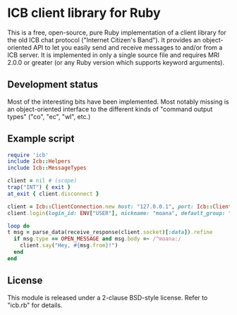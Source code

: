 # ICB client library for Ruby

This is a free, open-source, pure Ruby implementation of a client library for
the old ICB chat protocol ("Internet Citizen's Band"). It provides an
object-oriented API to let you easily send and receive messages to and/or from
a ICB server. It is implemented in only a single source file and requires MRI
2.0.0 or greater (or any Ruby version which supports keyword arguments).


## Development status

Most of the interesting bits have been implemented. Most notably missing is an
object-oriented interface to the different kinds of "command output types"
("co", "ec", "wl", etc.)


## Example script

```ruby
require 'icb'
include Icb::Helpers
include Icb::MessageTypes

client = nil # (scope)
trap("INT") { exit }
at_exit { client.disconnect }

client = Icb::ClientConnection.new host: "127.0.0.1", port: Icb::ClientConnection::DEFAULT_PORT
client.login(login_id: ENV["USER"], nickname: "moana", default_group: "motonui", command: "login")

loop do
t msg = parse_data(receive_response(client.socket)[:data]).refine
  if msg.type == OPEN_MESSAGE and msg.body =~ /^moana:/
    client.say("Hey, #{msg.from}!")
  end
end
```


## License

This module is released under a 2-clause BSD-style license. Refer to "icb.rb"
for details.
